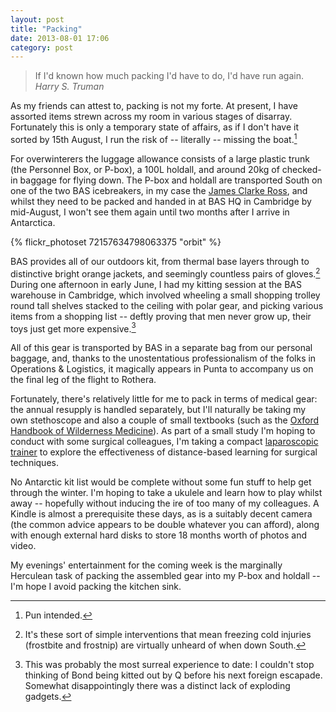 ```yaml
---
layout: post
title: "Packing"
date: 2013-08-01 17:06
category: post
---
```



> If I'd known how much packing I'd have to do, I'd have run again. <cite>Harry S. Truman</cite>

As my friends can attest to, packing is not my forte. At present, I have assorted items strewn across my room in various stages of disarray. Fortunately this is only a temporary state of affairs, as if I don't have it sorted by 15th August, I run the risk of -- literally -- missing the boat.[^1]

For overwinterers the luggage allowance consists of a large plastic trunk (the Personnel Box, or P-box), a 100L holdall, and around 20kg of checked-in baggage for flying down. The P-box and holdall are transported South on one of the two BAS icebreakers, in my case the [James Clarke Ross](http://www.antarctica.ac.uk/living_and_working/research_ships/rrs_james_clark_ross/), and whilst they need to be packed and handed in at BAS HQ in Cambridge by mid-August, I won't see them again until two months after I arrive in Antarctica.

{% flickr_photoset 72157634798063375 "orbit" %}

BAS provides all of our outdoors kit, from thermal base layers through to distinctive bright orange jackets, and seemingly countless pairs of gloves.[^2] During one afternoon in early June, I had my kitting session at the BAS warehouse in Cambridge, which involved wheeling a small shopping trolley round tall shelves stacked to the ceiling with polar gear, and picking various items from a shopping list -- deftly proving that men never grow up, their toys just get more expensive.[^3]

All of this gear is transported by BAS in a separate bag from our personal baggage, and, thanks to the unostentatious professionalism of the folks in Operations & Logistics, it magically appears in Punta to accompany us on the final leg of the flight to Rothera.

Fortunately, there's relatively little for me to pack in terms of medical gear: the annual resupply is handled separately, but I'll naturally be taking my own stethoscope and also a couple of small textbooks (such as the [Oxford Handbook of Wilderness Medicine](http://www.amazon.co.uk/gp/product/0199296618/ref=as_li_ss_tl?ie=UTF8&camp=1634&creative=19450&creativeASIN=0199296618&linkCode=as2&tag=kenricktucouk-21)). As part of a small study I'm hoping to conduct with some surgical colleagues, I'm taking a compact [laparoscopic trainer](http://en.wikipedia.org/wiki/Surgery_simulator) to explore the effectiveness of distance-based learning for surgical techniques.

No Antarctic kit list would be complete without some fun stuff to help get through the winter. I'm hoping to take a ukulele and learn how to play whilst away -- hopefully without inducing the ire of too many of my colleagues. A Kindle is almost a prerequisite these days, as is a suitably decent camera (the common advice appears to be double whatever you can afford), along with enough external hard disks to store 18 months worth of photos and video.

My evenings' entertainment for the coming week is the marginally Herculean task of packing the assembled gear into my P-box and holdall -- I'm hope I avoid packing the kitchen sink.

[^1]: Pun intended.
[^2]: It's these sort of simple interventions that mean freezing cold injuries (frostbite and frostnip) are virtually unheard of when down South.
[^3]: This was probably the most surreal experience to date: I couldn't stop thinking of Bond being kitted out by Q before his next foreign escapade. Somewhat disappointingly there was a distinct lack of exploding gadgets.
